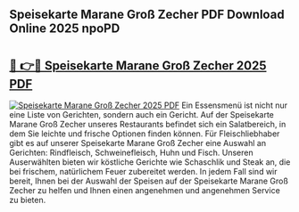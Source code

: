 ## Speisekarte Marane Groß Zecher PDF Download Online 2025 npoPD

# <h2><a href="http://gcafmpc.nevu.top/?p=Speisekarte+Marane+Gro%c3%9f+Zecher">🔗 👉🔴 Speisekarte Marane Groß Zecher 2025 PDF</a></h2>

[![Speisekarte Marane Groß Zecher 2025 PDF](https://i.imgur.com/dBaPXMq.png)](http://gcafmpc.nevu.top/?p=Speisekarte+Marane+Gro%c3%9f+Zecher)
Ein Essensmenü ist nicht nur eine Liste von Gerichten, sondern auch ein Gericht. Auf der Speisekarte Marane Groß Zecher unseres Restaurants befindet sich ein Salatbereich, in dem Sie leichte und frische Optionen finden können. Für Fleischliebhaber gibt es auf unserer Speisekarte Marane Groß Zecher eine Auswahl an Gerichten: Rindfleisch, Schweinefleisch, Huhn und Fisch. Unseren Auserwählten bieten wir köstliche Gerichte wie Schaschlik und Steak an, die bei frischem, natürlichem Feuer zubereitet werden. In jedem Fall sind wir bereit, Ihnen bei der Auswahl der Speisen auf der Speisekarte Marane Groß Zecher zu helfen und Ihnen einen angenehmen und angenehmen Service zu bieten.

